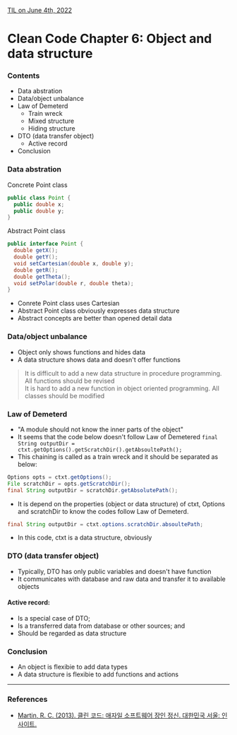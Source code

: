[TIL on June 4th, 2022](../../TIL/2022/06/06-04-2022.md)
# **Clean Code Chapter 6: Object and data structure**

### Contents
- Data abstration
- Data/object unbalance
- Law of Demeterd
  * Train wreck
  * Mixed structure
  * Hiding structure
- DTO (data transfer object)
  * Active record
- Conclusion

### Data abstration
Concrete Point class
```java
public class Point {
  public double x;
  public double y;
}
```
Abstract Point class
```java
public interface Point {
  double getX();
  double getY();
  void setCartesian(double x, double y);
  double getR();
  double getTheta();
  void setPolar(double r, double theta);
}
```
- Conrete Point class uses Cartesian
- Abstract Point class obviously expresses data structure
- Abstract concepts are better than opened detail data

### Data/object unbalance
- Object only shows functions and hides data
- A data structure shows data and doesn't offer functions
> It is difficult to add a new data structure in procedure programming. All functions should be revised<br> It is hard to add a new function in object oriented programming. All classes should be modified

### Law of Demeterd
- "A module should not know the inner parts of the object"
- It seems that the code below doesn't follow Law of Demetered
`final String outputDir = ctxt.getOptions().getScratchDir().getAbsoultePath();`
- This chaining is called as a train wreck and it should be separated as below:

```java
Options opts = ctxt.getOptions();
File scratchDir = opts.getScratchDir();
final String outputDir = scratchDir.getAbsolutePath();
```
- It is depend on the properties (object or data structure) of ctxt, Options and scratchDir to know the codes follow Law of Demeterd.

```java
final String outputDir = ctxt.options.scratchDir.absoultePath;
```
- In this code, ctxt is a data structure, obviously 

### DTO (data transfer object)
- Typically, DTO has only public variables and doesn't have function
- It communicates with database and raw data and transfer it to available objects

#### Active record:
- Is a special case of DTO;
- Is a transferred data from database or other sources; and
- Should be regarded as data structure

### Conclusion
- An object is flexibie to add data types
- A data structure is flexibie to add functions and actions

___

### References
- [Martin, R. C. (2013). 클린 코드: 애자일 소프트웨어 장인 정신. 대한민국 서울: 인사이트.](https://books.google.co.kr/books?id=MKsYngEACAAJ)
